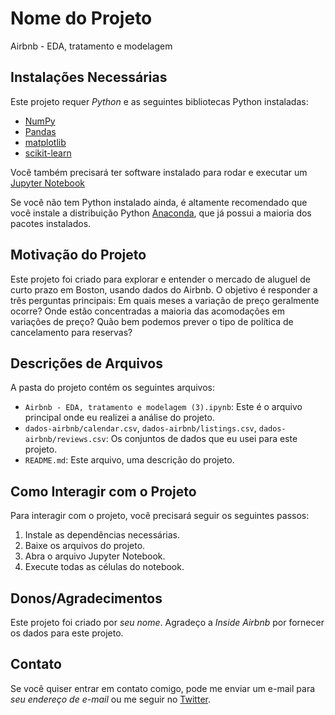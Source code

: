 # Nome do Projeto
Airbnb - EDA, tratamento e modelagem

## Instalações Necessárias

Este projeto requer *Python* e as seguintes bibliotecas Python instaladas:

- [NumPy](http://www.numpy.org/)
- [Pandas](http://pandas.pydata.org)
- [matplotlib](http://matplotlib.org/)
- [scikit-learn](http://scikit-learn.org/stable/)

Você também precisará ter software instalado para rodar e executar um [Jupyter Notebook](http://ipython.org/notebook.html)

Se você não tem Python instalado ainda, é altamente recomendado que você instale a distribuição Python [Anaconda](http://continuum.io/downloads), que já possui a maioria dos pacotes instalados. 

## Motivação do Projeto

Este projeto foi criado para explorar e entender o mercado de aluguel de curto prazo em Boston, usando dados do Airbnb. O objetivo é responder a três perguntas principais: Em quais meses a variação de preço geralmente ocorre? Onde estão concentradas a maioria das acomodações em variações de preço? Quão bem podemos prever o tipo de política de cancelamento para reservas?

## Descrições de Arquivos

A pasta do projeto contém os seguintes arquivos:

- `Airbnb - EDA, tratamento e modelagem (3).ipynb`: Este é o arquivo principal onde eu realizei a análise do projeto.
- `dados-airbnb/calendar.csv`, `dados-airbnb/listings.csv`, `dados-airbnb/reviews.csv`: Os conjuntos de dados que eu usei para este projeto.
- `README.md`: Este arquivo, uma descrição do projeto.

## Como Interagir com o Projeto

Para interagir com o projeto, você precisará seguir os seguintes passos:

1. Instale as dependências necessárias.
2. Baixe os arquivos do projeto.
3. Abra o arquivo Jupyter Notebook.
4. Execute todas as células do notebook.

## Donos/Agradecimentos

Este projeto foi criado por *seu nome*. Agradeço a *Inside Airbnb* por fornecer os dados para este projeto.

## Contato

Se você quiser entrar em contato comigo, pode me enviar um e-mail para *seu endereço de e-mail* ou me seguir no [Twitter](https://twitter.com/seu_usuario_no_twitter).